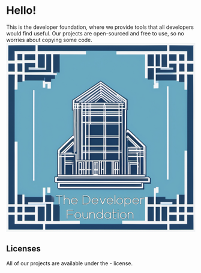 # Hello!
This is the developer foundation, where we provide tools that all developers would find useful. Our projects are open-sourced and free to use, so no worries about copying some code.
![Logo](/assets/source.jpg)
## Licenses
All of our projects are available under the - license.
